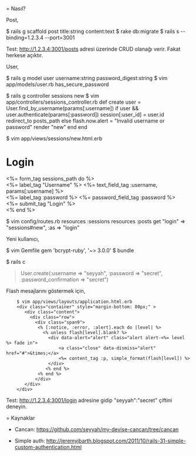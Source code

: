 = Nasıl?

Post,

  $ rails g scaffold post title:string content:text
  $ rake db:migrate
  $ rails s --binding=1.2.3.4 --port=3001

Test: http://1.2.3.4:3001/posts adresi üzerinde CRUD olanağı verir.
Fakat herkese açıktır.

User,

  $ rails g model user username:string password_digest:string
  $ vim app/models/user.rb
  has_secure_password

  $ rails g controller sessions new
  $ vim app/controllers/sessions_controller.rb
  def create
    user = User.find_by_username(params[:username])
    if user && user.authenticate(params[:password])
      session[:user_id] = user.id
      redirect_to posts_path
    else
      flash.now.alert = "Invalid username or password"
      render "new"
    end
  end

  $ vim app/views/sessions/new.html.erb
  <h1>Login</h1>
  <%= form_tag sessions_path do %>
  <div class="field">
    <%= label_tag "Username" %>
    <%= text_field_tag :username, params[:username] %>
  </div>
  <div class="field">
    <%= label_tag :password %>
    <%= password_field_tag :password %>
  </div>
  <div class="actions">
    <%= submit_tag "Login" %>
  </div>
  <% end %>

  $ vim config/routes.rb
  resources :sessions
  resources :posts
  get "login" => "sessions#new", :as => "login"

Yeni kullanıcı,

  $ vim Gemfile
  gem 'bcrypt-ruby', '~> 3.0.0'
  $ bundle

  $ rails c
  > User.create(:username => "seyyah", :password => "secret",
   :password_confirmation => "secret")

Flash mesajlarını göstermek için,

        $ vim app/views/layouts/application.html.erb
        <div class="container" style="margin-bottom: 80px;" >
           <div class="content">
             <div class="row">
               <div class="span9">
                <% [:notice, :error, :alert].each do |level| %>
                  <% unless flash[level].blank? %>
                    <div data-alert="alert" class="alert alert-<%= level %> fade in">
                        <a class="close" data-dismiss="alert" href="#">&times;</a>
                        <%= content_tag :p, simple_format(flash[level]) %>
                    </div>
                   <% end %>
                <% end %>
               </div>
           </div>
        </div>

Test: http://1.2.3.4:3001/login adresine gidip "seyyah":"secret" çiftini
deneyin.

= Kaynaklar

- Cancan: <https://github.com/seyyah/my-devise-cancan/tree/cancan>

- Simple auth:
<http://jeremyjbarth.blogspot.com/2011/10/rails-31-simple-custom-authentication.html>
